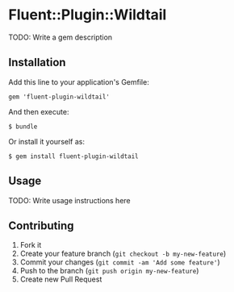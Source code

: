 # Fluent::Plugin::Wildtail

TODO: Write a gem description

## Installation

Add this line to your application's Gemfile:

    gem 'fluent-plugin-wildtail'

And then execute:

    $ bundle

Or install it yourself as:

    $ gem install fluent-plugin-wildtail

## Usage

TODO: Write usage instructions here

## Contributing

1. Fork it
2. Create your feature branch (`git checkout -b my-new-feature`)
3. Commit your changes (`git commit -am 'Add some feature'`)
4. Push to the branch (`git push origin my-new-feature`)
5. Create new Pull Request
